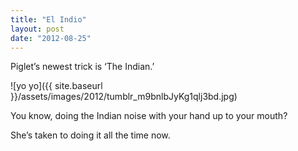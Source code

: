 ```yaml
---
title: "El Indio"
layout: post
date: "2012-08-25"
---
```


Piglet’s newest trick is ‘The Indian.’

![yo yo]({{ site.baseurl }}/assets/images/2012/tumblr_m9bnlbJyKg1qlj3bd.jpg)

You know, doing the Indian noise with your hand up to your mouth?

She’s taken to doing it all the time now.
